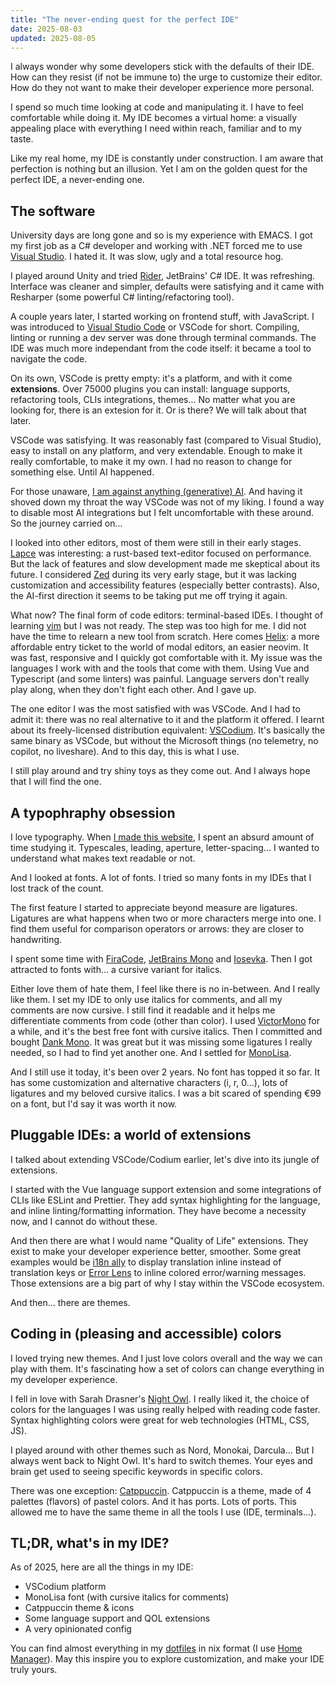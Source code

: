 ```yaml
---
title: "The never-ending quest for the perfect IDE"
date: 2025-08-03
updated: 2025-08-05
---
```


I always wonder why some developers stick with the defaults of their IDE. How can they resist (if not be immune to) the urge to customize their editor. How do they not want to make their developer experience more personal.

I spend so much time looking at code and manipulating it. I have to feel comfortable while doing it. My IDE becomes a virtual home: a visually appealing place with everything I need within reach, familiar and to my taste.

Like my real home, my IDE is constantly under construction. I am aware that perfection is nothing but an illusion. Yet I am on the golden quest for the perfect IDE, a never-ending one.

## The software

University days are long gone and so is my experience with EMACS. I got my first job as a C# developer and working with .NET forced me to use [Visual Studio](https://visualstudio.microsoft.com/). I hated it. It was slow, ugly and a total resource hog.

I played around Unity and tried [Rider](https://www.jetbrains.com/rider/), JetBrains' C# IDE. It was refreshing. Interface was cleaner and simpler, defaults were satisfying and it came with Resharper (some powerful C# linting/refactoring tool).

A couple years later, I started working on frontend stuff, with JavaScript. I was introduced to [Visual Studio Code](https://code.visualstudio.com/) or VSCode for short. Compiling, linting or running a dev server was done through terminal commands. The IDE was much more independant from the code itself: it became a tool to navigate the code.

On its own, VSCode is pretty empty: it's a platform, and with it come **extensions**. Over 75000 plugins you can install: language supports, refactoring tools, CLIs integrations, themes... No matter what you are looking for, there is an extesion for it. Or is there? We will talk about that later.

VSCode was satisfying. It was reasonably fast (compared to Visual Studio), easy to install on any platform, and very extendable. Enough to make it really comfortable, to make it my own. I had no reason to change for something else. Until AI happened.

For those unaware, [I am against anything (generative) AI](@/on-resisting-ai.md). And having it shoved down my throat the way VSCode was not of my liking. I found a way to disable most AI integrations but I felt uncomfortable with these around. So the journey carried on...

I looked into other editors, most of them were still in their early stages. [Lapce](https://lap.dev/lapce) was interesting: a rust-based text-editor focused on performance. But the lack of features and slow development made me skeptical about its future. I considered [Zed](https://zed.dev/) during its very early stage, but it was lacking customization and accessibility features (especially better contrasts). Also, the AI-first direction it seems to be taking put me off trying it again.

What now? The final form of code editors: terminal-based IDEs. I thought of learning [vim](https://www.vim.org) but I was not ready. The step was too high for me. I did not have the time to relearn a new tool from scratch. Here comes [Helix](https://helix-editor.com/): a more affordable entry ticket to the world of modal editors, an easier neovim. It was fast, responsive and I quickly got comfortable with it. My issue was the languages I work with and the tools that come with them. Using Vue and Typescript (and some linters) was painful. Language servers don't really play along, when they don't fight each other. And I gave up.

The one editor I was the most satisfied with was VSCode. And I had to admit it: there was no real alternative to it and the platform it offered. I learnt about its freely-licensed distribution equivalent: [VSCodium](https://vscodium.com/). It's basically the same binary as VSCode, but without the Microsoft things (no telemetry, no copilot, no liveshare). And to this day, this is what I use.

I still play around and try shiny toys as they come out. And I always hope that I will find the one.

## A typophraphy obsession

I love typography. When [I made this website](@/digital-gardening.md), I spent an absurd amount of time studying it. Typescales, leading, aperture, letter-spacing... I wanted to understand what makes text readable or not. 

And I looked at fonts. A lot of fonts. I tried so many fonts in my IDEs that I lost track of the count.

The first feature I started to appreciate beyond measure are ligatures. Ligatures are what happens when two or more characters merge into one. I find them useful for comparison operators or arrows: they are closer to handwriting.

I spent some time with [FiraCode](https://github.com/tonsky/FiraCode), [JetBrains Mono](https://www.jetbrains.com/lp/mono/) and [Iosevka](https://typeof.net/Iosevka/). Then I got attracted to fonts with... a cursive variant for italics.

Either love them of hate them, I feel like there is no in-between. And I really like them. I set my IDE to only use italics for comments, and all my comments are now cursive. I still find it readable and it helps me differentiate comments from code (other than color). I used [VictorMono](https://rubjo.github.io/victor-mono/) for a while, and it's the best free font with cursive italics. Then I committed and bought [Dank Mono](https://philpl.gumroad.com/l/dank-mono). It was great but it was missing some ligatures I really needed, so I had to find yet another one. And I settled for [MonoLisa](https://www.monolisa.dev/).

And I still use it today, it's been over 2 years. No font has topped it so far. It has some customization and alternative characters (i, r, 0...), lots of ligatures and my beloved cursive italics. I was a bit scared of spending €99 on a font, but I'd say it was worth it now.

## Pluggable IDEs: a world of extensions

I talked about extending VSCode/Codium earlier, let's dive into its jungle of extensions.

I started with the Vue language support extension and some integrations of  CLIs like ESLint and Prettier. They add syntax highlighting for the language, and inline linting/formatting information. They have become a necessity now, and I cannot do without these.

And then there are what I would name "Quality of Life" extensions. They exist to make your developer experience better, smoother. Some great examples would be [i18n ally](https://marketplace.visualstudio.com/items?itemName=lokalise.i18n-ally) to display translation inline instead of translation keys or [Error Lens](https://marketplace.visualstudio.com/items?itemName=usernamehw.errorlens) to inline colored error/warning messages. Those extensions are a big part of why I stay within the VSCode ecosystem.

And then... there are themes.

## Coding in (pleasing and accessible) colors

I loved trying new themes. And I just love colors overall and the way we can play with them. It's fascinating how a set of colors can change everything in my developer experience.

I fell in love with Sarah Drasner's [Night Owl](https://marketplace.visualstudio.com/items?itemName=sdras.night-owl). I really liked it, the choice of colors for the languages I was using really helped with reading code faster. Syntax highlighting colors were great for web technologies (HTML, CSS, JS).

I played around with other themes such as Nord, Monokai, Darcula... But I always went back to Night Owl. It's hard to switch themes. Your eyes and brain get used to seeing specific keywords in specific colors.

There was one exception: [Catppuccin](https://catppuccin.com/). Catppuccin is a theme, made of 4 palettes (flavors) of pastel colors. And it has ports. Lots of ports. This allowed me to have the same theme in all the tools I use (IDE, terminals...).

## TL;DR, what's in my IDE?

As of 2025, here are all the things in my IDE:
- VSCodium platform
- MonoLisa font (with cursive italics for comments)
- Catppuccin theme & icons
- Some language support and QOL extensions
- A very opinionated config

You can find almost everything in my [dotfiles](https://github.com/prazdevs/dotfiles/blob/main/programs/vscode.nix) in nix format (I use [Home Manager](https://github.com/nix-community/home-manager)). May this inspire you to explore customization, and make your IDE truly yours.
